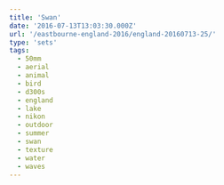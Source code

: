 ```yaml
---
title: 'Swan'
date: '2016-07-13T13:03:30.000Z'
url: '/eastbourne-england-2016/england-20160713-25/'
type: 'sets'
tags:
  - 50mm
  - aerial
  - animal
  - bird
  - d300s
  - england
  - lake
  - nikon
  - outdoor
  - summer
  - swan
  - texture
  - water
  - waves
---
```

